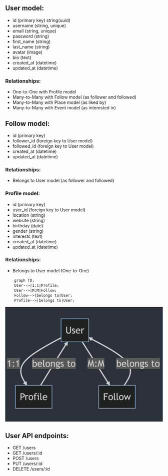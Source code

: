 ## User model:
- id (primary key) string(uuid)
- username (string, unique)
- email (string, unique)
- password (string)
- first_name (string)
- last_name (string)
- avatar (image)
- bio (text)
- created_at (datetime)
- updated_at (datetime)

### Relationships:

- One-to-One with Profile model
- Many-to-Many with Follow model (as follower and followed)
- Many-to-Many with Place model (as liked by)
- Many-to-Many with Event model (as interested in)

## Follow model:
- id (primary key)
- follower_id (foreign key to User model)
- followed_id (foreign key to User model)
- created_at (datetime)
- updated_at (datetime)

### Relationships:

- Belongs to User model (as follower and followed)

### Profile model:
- id (primary key)
- user_id (foreign key to User model)
- location (string)
- website (string)
- birthday (date)
- gender (string)
- interests (text)
- created_at (datetime)
- updated_at (datetime)

### Relationships:

- Belongs to User model (One-to-One)

```Mermaid
    graph TD;
    User-->|1:1|Profile;
    User-->|M:M|Follow;
    Follow-->|belongs to|User;
    Profile-->|belongs to|User;
```

![User Model](/docs/api-design/img/user.png "User model")

## User API endpoints:
- GET /users
- GET /users/:id
- POST /users
- PUT /users/:id
- DELETE /users/:id

